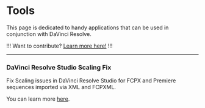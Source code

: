 # Tools

This page is dedicated to handy applications that can be used in conjunction with DaVinci Resolve.

!!!
Want to contribute? [Learn more here!](https://resolve.cafe/contribute/)
!!!

---

### DaVinci Resolve Studio Scaling Fix

Fix Scaling issues in DaVinci Resolve Studio for FCPX and Premiere sequences imported via XML and FCPXML.

You can learn more [here](https://julien.chichignoud.com/resolve-script-scaling-fix).